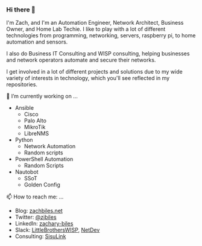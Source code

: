 ### Hi there 👋

<!--
**bile0026/bile0026** is a ✨ _special_ ✨ repository because its `README.md` (this file) appears on your GitHub profile.

Here are some ideas to get you started:

- 🔭 I’m currently working on ...
- 🌱 I’m currently learning ...
- 👯 I’m looking to collaborate on ...
- 🤔 I’m looking for help with ...
- 💬 Ask me about ...
- 📫 How to reach me: ...
- 😄 Pronouns: ...
- ⚡ Fun fact: ...
-->
I'm Zach, and I'm an Automation Engineer, Network Architect, Business Owner, and Home Lab Techie. I like to play with a lot of different technologies from programming, networking, servers, raspberry pi, to home automation and sensors.

I also do Business IT Consulting and WISP consulting, helping businesses and network operators automate and secure their networks.

I get involved in a lot of different projects and solutions due to my wide variety of interests in technology, which you'll see reflected in my repositories.


🔭 I’m currently working on ...
- Ansible
  - Cisco
  - Palo Alto
  - MikroTik
  - LibreNMS
- Python
  - Network Automation
  - Random scripts
- PowerShell Automation
  - Random Scripts
- Nautobot
  - SSoT
  - Golden Config

📫 How to reach me: ...
- Blog: [zachbiles.net](https://zachbiles.net)
- Twitter: [@zjbiles](https://twitter.com/zjbiles)
- LinkedIn: [zachary-biles](https://www.linkedin.com/in/zachary-biles/)
- Slack: [LittleBrothersWISP](https://www.patreon.com/thebrotherswisp), [NetDev](https://netdev.chat/)
- Consulting: [SisuLink](https://www.sisulink.com)
